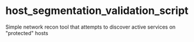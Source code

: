 # host_segmentation_validation_script
Simple network recon tool that attempts to discover active services on "protected" hosts 
